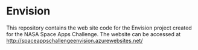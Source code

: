 # Envision
This repository contains the web site code for the Envision project created for the NASA Space Apps Challenge.
The website can be accessed at http://spaceappschallengeenvision.azurewebsites.net/
